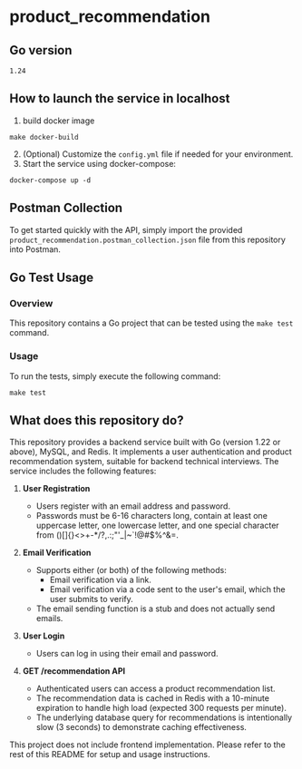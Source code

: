 # product_recommendation

## Go version

`1.24`

## How to launch the service in localhost
1. build docker image
```
make docker-build
```
2. (Optional) Customize the `config.yml` file if needed for your environment.
3. Start the service using docker-compose:
```
docker-compose up -d
```

## Postman Collection

To get started quickly with the API, simply import the provided `product_recommendation.postman_collection.json` file from this repository into Postman.

## Go Test Usage

### Overview

This repository contains a Go project that can be tested using the `make test` command.

### Usage

To run the tests, simply execute the following command:
```
make test
```

## What does this repository do?

This repository provides a backend service built with Go (version 1.22 or above), MySQL, and Redis. It implements a user authentication and product recommendation system, suitable for backend technical interviews. The service includes the following features:

1. **User Registration**
   - Users register with an email address and password.
   - Passwords must be 6-16 characters long, contain at least one uppercase letter, one lowercase letter, and one special character from ()[]{}<>+-*/?,.:;"'_\|~`!@#$%^&=.

2. **Email Verification**
   - Supports either (or both) of the following methods:
     - Email verification via a link.
     - Email verification via a code sent to the user's email, which the user submits to verify.
   - The email sending function is a stub and does not actually send emails.

3. **User Login**
   - Users can log in using their email and password.

4. **GET /recommendation API**
   - Authenticated users can access a product recommendation list.
   - The recommendation data is cached in Redis with a 10-minute expiration to handle high load (expected 300 requests per minute).
   - The underlying database query for recommendations is intentionally slow (3 seconds) to demonstrate caching effectiveness.

This project does not include frontend implementation. Please refer to the rest of this README for setup and usage instructions.
